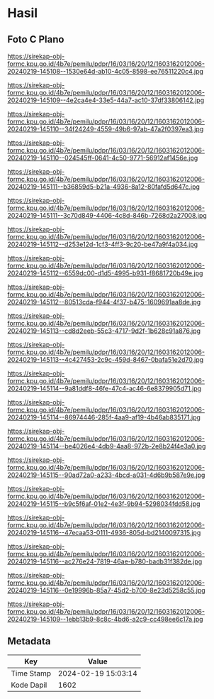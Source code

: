 # Hasil

## Foto C Plano

https://sirekap-obj-formc.kpu.go.id/4b7e/pemilu/pdpr/16/03/16/20/12/1603162012006-20240219-145108--1530e64d-ab10-4c05-8598-ee76511220c4.jpg

https://sirekap-obj-formc.kpu.go.id/4b7e/pemilu/pdpr/16/03/16/20/12/1603162012006-20240219-145109--4e2ca4e4-33e5-44a7-ac10-37df33806142.jpg

https://sirekap-obj-formc.kpu.go.id/4b7e/pemilu/pdpr/16/03/16/20/12/1603162012006-20240219-145110--34f24249-4559-49b6-97ab-47a2f0397ea3.jpg

https://sirekap-obj-formc.kpu.go.id/4b7e/pemilu/pdpr/16/03/16/20/12/1603162012006-20240219-145110--024545ff-0641-4c50-9771-56912af1456e.jpg

https://sirekap-obj-formc.kpu.go.id/4b7e/pemilu/pdpr/16/03/16/20/12/1603162012006-20240219-145111--b36859d5-b21a-4936-8a12-80fafd5d647c.jpg

https://sirekap-obj-formc.kpu.go.id/4b7e/pemilu/pdpr/16/03/16/20/12/1603162012006-20240219-145111--3c70d849-4406-4c8d-846b-7268d2a27008.jpg

https://sirekap-obj-formc.kpu.go.id/4b7e/pemilu/pdpr/16/03/16/20/12/1603162012006-20240219-145112--d253e12d-1cf3-4ff3-9c20-be47a9f4a034.jpg

https://sirekap-obj-formc.kpu.go.id/4b7e/pemilu/pdpr/16/03/16/20/12/1603162012006-20240219-145112--6559dc00-d1d5-4995-b931-f8681720b49e.jpg

https://sirekap-obj-formc.kpu.go.id/4b7e/pemilu/pdpr/16/03/16/20/12/1603162012006-20240219-145112--80513cda-f944-4f37-b475-1609691aa8de.jpg

https://sirekap-obj-formc.kpu.go.id/4b7e/pemilu/pdpr/16/03/16/20/12/1603162012006-20240219-145113--cd8d2eeb-55c3-4717-9d2f-1b628c91a876.jpg

https://sirekap-obj-formc.kpu.go.id/4b7e/pemilu/pdpr/16/03/16/20/12/1603162012006-20240219-145113--4c427453-2c9c-459d-8467-0bafa51e2d70.jpg

https://sirekap-obj-formc.kpu.go.id/4b7e/pemilu/pdpr/16/03/16/20/12/1603162012006-20240219-145114--9a81ddf8-46fe-47c4-ac46-6e8379905d71.jpg

https://sirekap-obj-formc.kpu.go.id/4b7e/pemilu/pdpr/16/03/16/20/12/1603162012006-20240219-145114--86974446-285f-4aa9-af19-4b46ab835171.jpg

https://sirekap-obj-formc.kpu.go.id/4b7e/pemilu/pdpr/16/03/16/20/12/1603162012006-20240219-145114--be4026e4-4db9-4aa8-972b-2e8b24f4e3a0.jpg

https://sirekap-obj-formc.kpu.go.id/4b7e/pemilu/pdpr/16/03/16/20/12/1603162012006-20240219-145115--90ad72a0-a233-4bcd-a031-4d6b9b587e9e.jpg

https://sirekap-obj-formc.kpu.go.id/4b7e/pemilu/pdpr/16/03/16/20/12/1603162012006-20240219-145115--b9c5f6af-01e2-4e3f-9b94-5298034fdd58.jpg

https://sirekap-obj-formc.kpu.go.id/4b7e/pemilu/pdpr/16/03/16/20/12/1603162012006-20240219-145116--47ecaa53-0111-4936-805d-bd2140097315.jpg

https://sirekap-obj-formc.kpu.go.id/4b7e/pemilu/pdpr/16/03/16/20/12/1603162012006-20240219-145116--ac276e24-7819-46ae-b780-badb31f382de.jpg

https://sirekap-obj-formc.kpu.go.id/4b7e/pemilu/pdpr/16/03/16/20/12/1603162012006-20240219-145116--0e19996b-85a7-45d2-b700-8e23d5258c55.jpg

https://sirekap-obj-formc.kpu.go.id/4b7e/pemilu/pdpr/16/03/16/20/12/1603162012006-20240219-145109--1ebb13b9-8c8c-4bd6-a2c9-cc498ee6c17a.jpg


## Metadata

| Key        | Value               |
| ---------- | ------------------- |
| Time Stamp | 2024-02-19 15:03:14 |
| Kode Dapil | 1602                |



